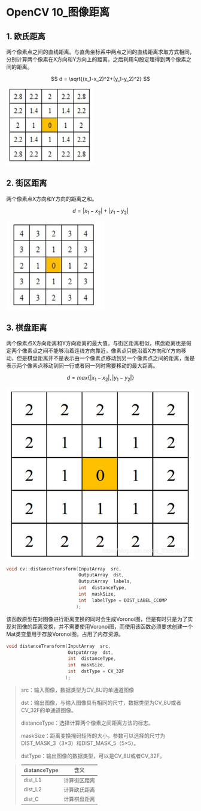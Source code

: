 # OpenCV 10_图像距离

## 1. 欧氏距离

两个像素点之间的直线距离。与直角坐标系中两点之间的直线距离求取方式相同，分别计算两个像素在X方向和Y方向上的距离，之后利用勾股定理得到两个像素之间的距离。

$$
d = \sqrt{(x_1-x_2)^2+(y_1-y_2)^2}
$$

![NULL](picture_1.jpg)

## 2. 街区距离

两个像素点X方向和Y方向的距离之和。

$$
d = |x_1-x_2|+|y_1-y_2|
$$

![NULL](picture_2.jpg)

## 3. 棋盘距离


两个像素点X方向距离和Y方向距离的最大值。与街区距离相似，棋盘距离也是假定两个像素点之间不能够沿着连线方向靠近，像素点只能沿着X方向和Y方向移动，但是棋盘距离并不是表示由一个像素点移动到另一个像素点之间的距离，而是表示两个像素点移动到同一行或者同一列时需要移动的最大距离。

$$
d = max\{|x_1-x_2|,|y_1-y_2|\}
$$

![NULL](picture_3.jpg)

```c++
void cv::distanceTransform(InputArray  src,
                           OutputArray  dst,
                           OutputArray  labels,
                           int  distanceType,
                           int  maskSize,
                           int  labelType = DIST_LABEL_CCOMP 
                          );
```


该函数原型在对图像进行距离变换的同时会生成Voronoi图，但是有时只是为了实现对图像的距离变换，并不需要使用Voronoi图，而使用该函数必须要求创建一个Mat类变量用于存放Voronoi图，占用了内存资源。
```c++
void distanceTransform(InputArray  src, 
                       OutputArray  dst,
                       int  distanceType, 
                       int  maskSize, 
                       int  dstType = CV_32F
                      );
```
>src：输入图像，数据类型为CV_8U的单通道图像
>
>dst：输出图像，与输入图像具有相同的尺寸，数据类型为CV_8U或者CV_32F的单通道图像。
>
>distanceType：选择计算两个像素之间距离方法的标志。
>
>maskSize：距离变换掩码矩阵的大小，参数可以选择的尺寸为DIST_MASK_3（3×3）和DIST_MASK_5（5×5）。
>
>dstType：输出图像的数据类型，可以是CV_8U或者CV_32F。

>diatanceType|含义
>-|-
>dist_L1|计算街区距离
>dist_L2|计算欧氏距离
>dist_C|计算棋盘距离